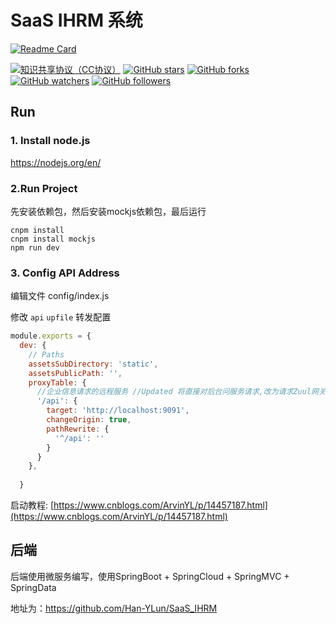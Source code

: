 # SaaS IHRM 系统

[![Readme Card](https://github-readme-stats.vercel.app/api/pin/?username=Han-YLun&repo=SaaS_IHRM_Vue)](https://github.com/Han-YLun/SaaS_IHRM_Vue)


[![知识共享协议（CC协议）](https://img.shields.io/badge/License-Creative%20Commons-DC3D24.svg)](https://creativecommons.org/licenses/by-nc-sa/4.0/deed.zh)
[![GitHub stars](https://img.shields.io/github/stars/Han-YLun/SaaS_IHRM_Vue.svg?style=flat&label=Star)](https://github.com/Han-YLun/SaaS_IHRM_Vue/stargazers)
[![GitHub forks](https://img.shields.io/github/forks/Han-YLun/SaaS_IHRM_Vue.svg?style=flat&label=Fork)](https://github.com/Han-YLun/SaaS_IHRM_Vue/fork)
[![GitHub watchers](https://img.shields.io/github/watchers/Han-YLun/SaaS_IHRM_Vue.svg?style=flat&label=Watch)](https://github.com/Han-YLun/SaaS_IHRM_Vue/watchers)
[![GitHub followers](https://img.shields.io/github/followers/Han-YLun.svg?label=%E5%85%B3%E6%B3%A8)](https://github.com/Han-YLun/SaaS_IHRM_Vue)

## Run

### 1. Install  node.js

https://nodejs.org/en/





### 2.Run Project

先安装依赖包，然后安装mockjs依赖包，最后运行

```shell
cnpm install 
cnpm install mockjs
npm run dev
```



### 3. Config API Address

编辑文件 config/index.js

修改 `api` `upfile` 转发配置

```js
module.exports = {
  dev: {
    // Paths
    assetsSubDirectory: 'static',
    assetsPublicPath: '',
    proxyTable: {
      //企业信息请求的远程服务 //Updated 将直接对后台问服务请求,改为请求Zuul网关
      '/api': {
        target: 'http://localhost:9091',
        changeOrigin: true,
        pathRewrite: {
          '^/api': ''
        }
      }
    },
  
  }
```

启动教程: [https://www.cnblogs.com/ArvinYL/p/14457187.html](https://www.cnblogs.com/ArvinYL/p/14457187.html)


## 后端

后端使用微服务编写，使用SpringBoot + SpringCloud + SpringMVC + SpringData

地址为：https://github.com/Han-YLun/SaaS_IHRM
